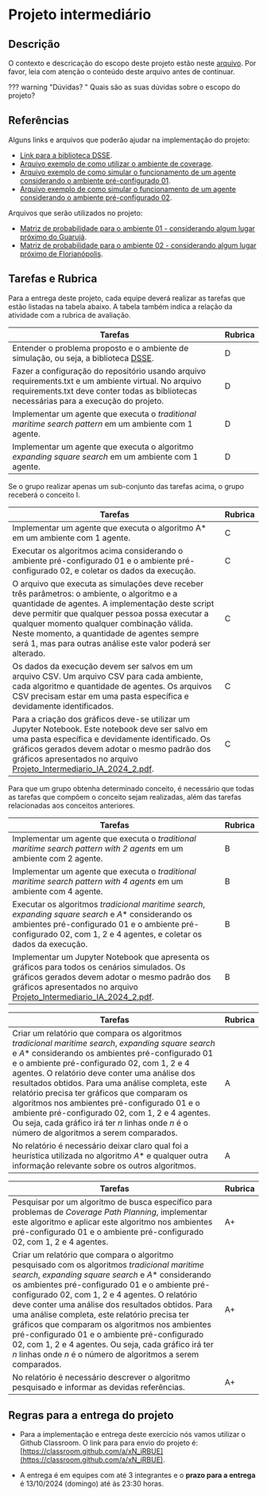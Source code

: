 # Projeto intermediário

## Descrição

O contexto e descricação do escopo deste projeto estão neste [arquivo](./Projeto_Intermediario_IA_2024_2.pdf). Por favor, leia com atenção o conteúdo deste arquivo antes de continuar. 

??? warning "Dúvidas? "
    Quais são as suas dúvidas sobre o escopo do projeto?

## Referências

Alguns links e arquivos que poderão ajudar na implementação do projeto: 

* [Link para a biblioteca DSSE](https://pfeinsper.github.io/drone-swarm-search/Documentation/docsCoverage.html#about).
* [Arquivo exemplo de como utilizar o ambiente de coverage](./src/coverage_example.py).
* [Arquivo exemplo de como simular o funcionamento de um agente considerando o ambiente pré-configurado 01](./src/execute_config_01.py).
* [Arquivo exemplo de como simular o funcionamento de um agente considerando o ambiente pré-configurado 02](./src/execute_config_02.py).

Arquivos que serão utilizados no projeto: 

* [Matriz de probabilidade para o ambiente 01 - considerando algum lugar próximo do Guarujá](./data/config_01.npy).
* [Matriz de probabilidade para o ambiente 02 - considerando algum lugar próximo de Florianópolis](./data/config_02.npy).


## Tarefas e Rubrica

Para a entrega deste projeto, cada equipe deverá realizar as tarefas que estão listadas na tabela abaixo. A tabela também indica a relação da atividade com a rubrica de avaliação.

| Tarefas | Rubrica |
|--------|---------|
|Entender o problema proposto e o ambiente de simulação, ou seja, a biblioteca [DSSE](https://pfeinsper.github.io/drone-swarm-search/Documentation/docsCoverage.html#about).| D|
|Fazer a configuração do repositório usando arquivo requirements.txt e um ambiente virtual. No arquivo requirements.txt deve conter todas as bibliotecas necessárias para a execução do projeto.|D|
|Implementar um agente que executa o *traditional maritime search pattern* em um ambiente com 1 agente.|D|
|Implementar um agente que executa o algoritmo *expanding square search* em um ambiente com 1 agente.|D|

Se o grupo realizar apenas um sub-conjunto das tarefas acima, o grupo receberá o conceito I.

| Tarefas | Rubrica |
|--------|---------|
|Implementar um agente que executa o algoritmo A* em um ambiente com 1 agente.|C|
|Executar os algoritmos acima considerando o ambiente pré-configurado 01 e o ambiente pré-configurado 02, e coletar os dados da execução.|C|
|O arquivo que executa as simulações deve receber três parâmetros: o ambiente, o algoritmo e a quantidade de agentes. A implementação deste script deve permitir que qualquer pessoa possa executar a qualquer momento qualquer combinação válida. Neste momento, a quantidade de agentes sempre será 1, mas para outras análise este valor poderá ser alterado.|C| 
|Os dados da execução devem ser salvos em um arquivo CSV. Um arquivo CSV para cada ambiente, cada algoritmo e quantidade de agentes. Os arquivos CSV precisam estar em uma pasta específica e devidamente identificados.|C|
|Para a criação dos gráficos deve-se utilizar um Jupyter Notebook. Este notebook deve ser salvo em uma pasta específica e devidamente identificado. Os gráficos gerados devem adotar o mesmo padrão dos gráficos apresentados no arquivo [Projeto_Intermediario_IA_2024_2.pdf](./Projeto_Intermediario_IA_2024_2.pdf).|C|

Para que um grupo obtenha determinado conceito, é necessário que todas as tarefas que compõem o conceito sejam realizadas, além das tarefas relacionadas aos conceitos anteriores.

| Tarefas | Rubrica |
|--------|---------|
|Implementar um agente que executa o *traditional maritime search pattern with 2 agents* em um ambiente com 2 agente.|B|
|Implementar um agente que executa o *traditional maritime search pattern with 4 agents* em um ambiente com 4 agente.|B|
|Executar os algoritmos *tradicional maritime search*, *expanding square search* e *A** considerando os ambientes pré-configurado 01 e o ambiente pré-configurado 02, com 1, 2 e 4 agentes, e coletar os dados da execução.|B|
|Implementar um Jupyter Notebook que apresenta os gráficos para todos os cenários simulados. Os gráficos gerados devem adotar o mesmo padrão dos gráficos apresentados no arquivo [Projeto_Intermediario_IA_2024_2.pdf](./Projeto_Intermediario_IA_2024_2.pdf).|B|

| Tarefas | Rubrica |
|--------|---------|
| Criar um relatório que compara os algoritmos *tradicional maritime search*, *expanding square search* e *A** considerando os ambientes pré-configurado 01 e o ambiente pré-configurado 02, com 1, 2 e 4 agentes. O relatório deve conter uma análise dos resultados obtidos. Para uma análise completa, este relatório precisa ter gráficos que comparam os algoritmos nos ambientes pré-configurado 01 e o ambiente pré-configurado 02, com 1, 2 e 4 agentes. Ou seja, cada gráfico irá ter $n$ linhas onde $n$ é o número de algoritmos a serem comparados. |A|
| No relatório é necessário deixar claro qual foi a heurística utilizada no algoritmo *A** e qualquer outra informação relevante sobre os outros algoritmos. |A|

| Tarefas | Rubrica |
|--------|---------|
| Pesquisar por um algoritmo de busca específico para problemas de *Coverage Path Planning*, implementar este algoritmo e aplicar este algoritmo nos ambientes pré-configurado 01 e o ambiente pré-configurado 02, com 1, 2 e 4 agentes. |A+|
| Criar um relatório que compara o algoritmo pesquisado com os algoritmos *tradicional maritime search*, *expanding square search* e *A** considerando os ambientes pré-configurado 01 e o ambiente pré-configurado 02, com 1, 2 e 4 agentes. O relatório deve conter uma análise dos resultados obtidos. Para uma análise completa, este relatório precisa ter gráficos que comparam os algoritmos nos ambientes pré-configurado 01 e o ambiente pré-configurado 02, com 1, 2 e 4 agentes. Ou seja, cada gráfico irá ter $n$ linhas onde $n$ é o número de algoritmos a serem comparados. |A+|
| No relatório é necessário descrever o algoritmo pesquisado e informar as devidas referências. |A+|

## Regras para a entrega do projeto

* Para a implementação e entrega deste exercício nós vamos utilizar o Github Classroom. O link para para envio do projeto é: [https://classroom.github.com/a/xN_iRBUE](https://classroom.github.com/a/xN_iRBUE). 

* A entrega é em equipes com até 3 integrantes e o  **prazo para a entrega** é 13/10/2024 (domingo) até às 23:30 horas.